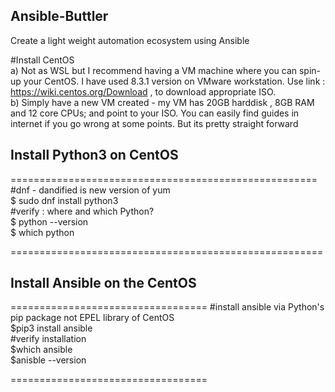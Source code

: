 ## Ansible-Buttler
Create a light weight automation ecosystem using Ansible

#Install CentOS  
a) Not as WSL but I recommend having a VM machine where you can spin-up your CentOS. I have used 8.3.1 version on VMware workstation.
Use link : https://wiki.centos.org/Download , to download appropriate ISO.  
b) Simply have a new VM created - my VM has 20GB harddisk , 8GB RAM and 12 core CPUs; and point to your ISO. You can easily find guides in internet if you go wrong at some points.
But its pretty straight forward

## Install Python3 on CentOS

=====================================================  
#dnf - dandified is new version of yum  
$ sudo dnf install python3  
#verify : where and which Python?  
$ python --version  
$ which python  

======================================================  

## Install Ansible on the CentOS  

==================================
#install ansible via Python's pip package not EPEL library of CentOS  
$pip3 install ansible  
#verify installation  
$which ansible  
$anisble --version  

==================================  
